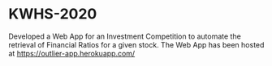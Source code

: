 # KWHS-2020
Developed a Web App for an Investment Competition to automate the retrieval of Financial Ratios for a given stock. 
The Web App has been hosted at https://outlier-app.herokuapp.com/
